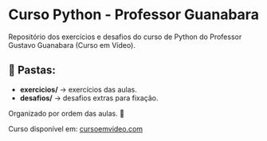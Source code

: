 # Curso Python - Professor Guanabara

Repositório dos exercícios e desafios do curso de Python do Professor Gustavo Guanabara (Curso em Vídeo).

## 📂 Pastas:

- **exercicios/** → exercícios das aulas.
- **desafios/** → desafios extras para fixação.

Organizado por ordem das aulas. 🚀

Curso disponível em: [cursoemvideo.com](https://www.cursoemvideo.com)
